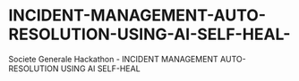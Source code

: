 # INCIDENT-MANAGEMENT-AUTO-RESOLUTION-USING-AI-SELF-HEAL-
Societe Generale Hackathon - INCIDENT MANAGEMENT AUTO-RESOLUTION USING AI SELF-HEAL
